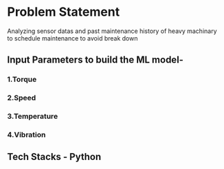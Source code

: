 # Problem Statement
Analyzing sensor datas and past maintenance history of heavy  machinary to schedule maintenance to avoid break down
## Input Parameters to build the ML model-
### 1.Torque
### 2.Speed
### 3.Temperature 
### 4.Vibration
## Tech Stacks - Python 
